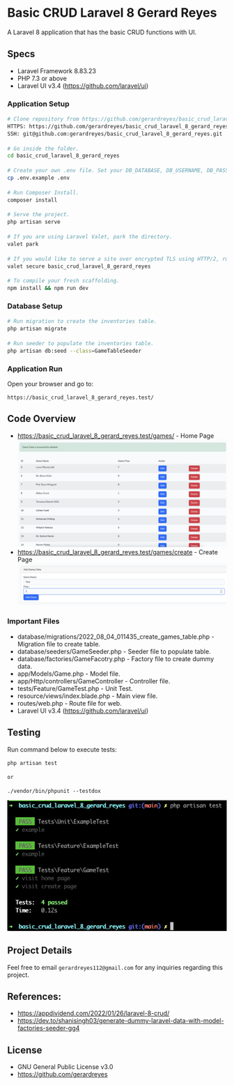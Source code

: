 # Basic CRUD Laravel 8 Gerard Reyes
A Laravel 8 application that has the basic CRUD functions with UI.

## Specs
* Laravel Framework 8.83.23
* PHP 7.3 or above
* Laravel UI v3.4 (https://github.com/laravel/ui)

### Application Setup
``` bash
# Clone repository from https://github.com/gerardreyes/basic_crud_laravel_8_gerard_reyes
HTTPS: https://github.com/gerardreyes/basic_crud_laravel_8_gerard_reyes.git
SSH: git@github.com:gerardreyes/basic_crud_laravel_8_gerard_reyes.git

# Go inside the folder.
cd basic_crud_laravel_8_gerard_reyes

# Create your own .env file. Set your DB_DATABASE, DB_USERNAME, DB_PASSWORD.
cp .env.example .env

# Run Composer Install.
composer install

# Serve the project.
php artisan serve

# If you are using Laravel Valet, park the directory.
valet park

# If you would like to serve a site over encrypted TLS using HTTP/2, run secure.
valet secure basic_crud_laravel_8_gerard_reyes

# To compile your fresh scaffolding.
npm install && npm run dev
```

### Database Setup
``` bash
# Run migration to create the inventories table.
php artisan migrate

# Run seeder to populate the inventories table.
php artisan db:seed --class=GameTableSeeder
```

### Application Run
Open your browser and go to: 
```
https://basic_crud_laravel_8_gerard_reyes.test/
```

## Code Overview
* https://basic_crud_laravel_8_gerard_reyes.test/games/ - Home Page
![alt text](https://github.com/gerardreyes/basic_crud_laravel_8_gerard_reyes/blob/main/storage/images/home_page.png?raw=true)
* https://basic_crud_laravel_8_gerard_reyes.test/games/create - Create Page
![alt text](https://github.com/gerardreyes/basic_crud_laravel_8_gerard_reyes/blob/main/storage/images/create_page.png?raw=true)

### Important Files
* database/migrations/2022_08_04_011435_create_games_table.php - Migration file to create table.
* database/seeders/GameSeeder.php - Seeder file to populate table.
* database/factories/GameFacotry.php - Factory file to create dummy data.
* app/Models/Game.php - Model file.
* app/Http/controllers/GameController - Controller file.
* tests/Feature/GameTest.php - Unit Test.
* resource/views/index.blade.php - Main view file.
* routes/web.php - Route file for web.
* Laravel UI v3.4 (https://github.com/laravel/ui)

## Testing
Run command below to execute tests:
```
php artisan test

or

./vendor/bin/phpunit --testdox
```
![alt text](https://github.com/gerardreyes/basic_crud_laravel_8_gerard_reyes/blob/main/storage/images/unit_test.png?raw=true)

## Project Details
Feel free to email `gerardreyes112@gmail.com` for any inquiries regarding this project.

## References:
* https://appdividend.com/2022/01/26/laravel-8-crud/
* https://dev.to/shanisingh03/generate-dummy-laravel-data-with-model-factories-seeder-gg4

## License
* GNU General Public License v3.0
* https://github.com/gerardreyes
